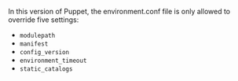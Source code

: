 In this version of Puppet, the environment.conf file is only allowed to override five settings:

-   `modulepath`
-   `manifest`
-   `config_version`
-   `environment_timeout`
-   `static_catalogs`
